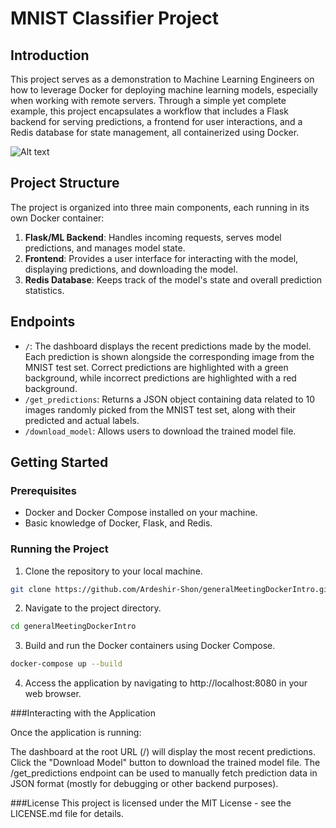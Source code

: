 # MNIST Classifier Project

## Introduction

This project serves as a demonstration to Machine Learning Engineers on how to leverage Docker for deploying machine learning models, especially when working with remote servers. Through a simple yet complete example, this project encapsulates a workflow that includes a Flask backend for serving predictions, a frontend for user interactions, and a Redis database for state management, all containerized using Docker.

![Alt text]([https://example.com/path/to/image.png](https://github.com/Ardeshir-Shon/generalMeetingDockerIntro/blob/main/ui.png))

## Project Structure

The project is organized into three main components, each running in its own Docker container:

1. **Flask/ML Backend**: Handles incoming requests, serves model predictions, and manages model state.
2. **Frontend**: Provides a user interface for interacting with the model, displaying predictions, and downloading the model.
3. **Redis Database**: Keeps track of the model's state and overall prediction statistics.

## Endpoints

- `/`: The dashboard displays the recent predictions made by the model. Each prediction is shown alongside the corresponding image from the MNIST test set. Correct predictions are highlighted with a green background, while incorrect predictions are highlighted with a red background.
- `/get_predictions`: Returns a JSON object containing data related to 10 images randomly picked from the MNIST test set, along with their predicted and actual labels.
- `/download_model`: Allows users to download the trained model file.

## Getting Started

### Prerequisites

- Docker and Docker Compose installed on your machine.
- Basic knowledge of Docker, Flask, and Redis.

### Running the Project

1. Clone the repository to your local machine.
```bash
git clone https://github.com/Ardeshir-Shon/generalMeetingDockerIntro.git
```
2. Navigate to the project directory.
```bash
cd generalMeetingDockerIntro
```
3. Build and run the Docker containers using Docker Compose.
```bash
docker-compose up --build
```
4. Access the application by navigating to http://localhost:8080 in your web browser.

###Interacting with the Application

Once the application is running:

The dashboard at the root URL (/) will display the most recent predictions.
Click the "Download Model" button to download the trained model file.
The /get_predictions endpoint can be used to manually fetch prediction data in JSON format (mostly for debugging or other backend purposes).

###License
This project is licensed under the MIT License - see the LICENSE.md file for details.




